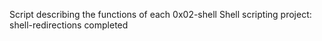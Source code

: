 Script describing the functions of each 0x02-shell
Shell scripting project: shell-redirections completed
